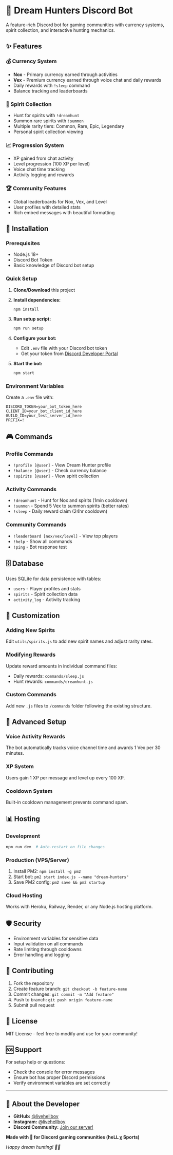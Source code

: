 # 🌙 Dream Hunters Discord Bot

A feature-rich Discord bot for gaming communities with currency systems, spirit collection, and interactive hunting mechanics.

## ✨ Features

### 💰 Currency System
- **Nox** - Primary currency earned through activities
- **Vex** - Premium currency earned through voice chat and daily rewards
- Daily rewards with `!sleep` command
- Balance tracking and leaderboards

### 👻 Spirit Collection
- Hunt for spirits with `!dreamhunt` 
- Summon rare spirits with `!summon`
- Multiple rarity tiers: Common, Rare, Epic, Legendary
- Personal spirit collection viewing

### 📈 Progression System
- XP gained from chat activity
- Level progression (100 XP per level)
- Voice chat time tracking
- Activity logging and rewards

### 🏆 Community Features
- Global leaderboards for Nox, Vex, and Level
- User profiles with detailed stats
- Rich embed messages with beautiful formatting

## 🚀 Installation

### Prerequisites
- Node.js 18+ 
- Discord Bot Token
- Basic knowledge of Discord bot setup

### Quick Setup

1. **Clone/Download** this project
2. **Install dependencies:**
   ```bash
   npm install
   ```

3. **Run setup script:**
   ```bash
   npm run setup
   ```

4. **Configure your bot:**
   - Edit `.env` file with your Discord bot token
   - Get your token from [Discord Developer Portal](https://discord.com/developers/applications)

5. **Start the bot:**
   ```bash
   npm start
   ```

### Environment Variables

Create a `.env` file with:

```env
DISCORD_TOKEN=your_bot_token_here
CLIENT_ID=your_bot_client_id_here
GUILD_ID=your_test_server_id_here
PREFIX=!
```

## 🎮 Commands

### Profile Commands
- `!profile [@user]` - View Dream Hunter profile
- `!balance [@user]` - Check currency balance  
- `!spirits [@user]` - View spirit collection

### Activity Commands  
- `!dreamhunt` - Hunt for Nox and spirits (1min cooldown)
- `!summon` - Spend 5 Vex to summon spirits (better rates)
- `!sleep` - Daily reward claim (24hr cooldown)

### Community Commands
- `!leaderboard [nox/vex/level]` - View top players
- `!help` - Show all commands
- `!ping` - Bot response test

## 🗄️ Database

Uses SQLite for data persistence with tables:
- `users` - Player profiles and stats
- `spirits` - Spirit collection data  
- `activity_log` - Activity tracking

## 🎨 Customization

### Adding New Spirits
Edit `utils/spirits.js` to add new spirit names and adjust rarity rates.

### Modifying Rewards
Update reward amounts in individual command files:
- Daily rewards: `commands/sleep.js`
- Hunt rewards: `commands/dreamhunt.js`

### Custom Commands
Add new `.js` files to `/commands` folder following the existing structure.

## 🔧 Advanced Setup

### Voice Activity Rewards
The bot automatically tracks voice channel time and awards 1 Vex per 30 minutes.

### XP System  
Users gain 1 XP per message and level up every 100 XP.

### Cooldown System
Built-in cooldown management prevents command spam.

## 📊 Hosting

### Development
```bash
npm run dev  # Auto-restart on file changes
```

### Production (VPS/Server)
1. Install PM2: `npm install -g pm2`
2. Start bot: `pm2 start index.js --name "dream-hunters"`
3. Save PM2 config: `pm2 save && pm2 startup`

### Cloud Hosting
Works with Heroku, Railway, Render, or any Node.js hosting platform.

## 🛡️ Security

- Environment variables for sensitive data
- Input validation on all commands
- Rate limiting through cooldowns
- Error handling and logging

## 🤝 Contributing

1. Fork the repository
2. Create feature branch: `git checkout -b feature-name`
3. Commit changes: `git commit -m "Add feature"`
4. Push to branch: `git push origin feature-name`
5. Submit pull request

## 📄 License

MIT License - feel free to modify and use for your community!

## 🆘 Support

For setup help or questions:
- Check the console for error messages
- Ensure bot has proper Discord permissions
- Verify environment variables are set correctly

---
## 👤 About the Developer

- **GitHub:** [@livehellboy](https://github.com/livehellboy)
- **Instagram:** [@livehellboy](https://instagram.com/livehellboy)
- **Discord Community:** [Join our server!](https://discord.gg/ndNQFPCR66)

**Made with 💜 for Discord gaming communities (heᒪᒪ χ  Sports)**

*Happy dream hunting! 🌙✨*
